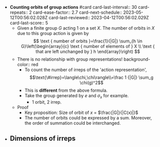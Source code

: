 - **Counting orbits of group actions** #card
  card-last-interval:: 30
  card-repeats:: 2
  card-ease-factor:: 2.7
  card-next-schedule:: 2023-05-12T00:56:02.028Z
  card-last-reviewed:: 2023-04-12T00:56:02.029Z
  card-last-score:: 5
	- Given a finite group $G$ acting 1 on a set $X$. The number of orbits in $X$ due to this group action is given by
	  $$
	  \text { number of orbits }=\frac{1}{|G|} \sum_{h \in G}\left(\begin{array}{c}
	  \text { number of elements of } X \\
	  \text { that are left unchanged by } h
	  \end{array}\right)
	  $$
	- There is no relationship with group representations!
	  background-color:: red
		- To count the number of irreps of the 'action representation',
		  $$\text{\#irrep}=\langle\chi,\chi\rangle\\=\frac 1 {|G|} \sum_g \chi(g)^2$$
		- This is **different** from the above formula.
		- Take the group generated by $e$ and $\sigma_x$ for example.
			- 1 orbit, 2 irrep.
	- Proof
		- Key proposition: Size of orbit of $x$ = $\frac{|G|}{|C(x)|}$
		- The number of orbits could be expressed by a sum. Moreover, the order of summation could be interchanged.
- **Dimensions of irreps**
	-